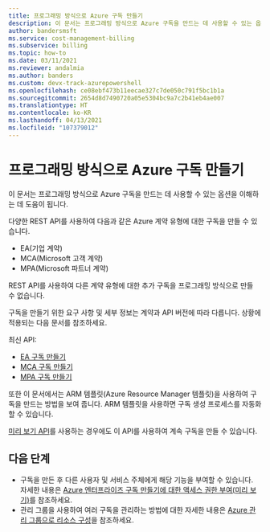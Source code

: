 ```yaml
---
title: 프로그래밍 방식으로 Azure 구독 만들기
description: 이 문서는 프로그래밍 방식으로 Azure 구독을 만드는 데 사용할 수 있는 옵션을 이해하는 데 도움이 됩니다.
author: bandersmsft
ms.service: cost-management-billing
ms.subservice: billing
ms.topic: how-to
ms.date: 03/11/2021
ms.reviewer: andalmia
ms.author: banders
ms.custom: devx-track-azurepowershell
ms.openlocfilehash: ce08ebf473b11eecae327c7de050c791f5bc1b1a
ms.sourcegitcommit: 2654d8d7490720a05e5304bc9a7c2b41eb4ae007
ms.translationtype: HT
ms.contentlocale: ko-KR
ms.lasthandoff: 04/13/2021
ms.locfileid: "107379012"
---
```

# <a name="create-azure-subscriptions-programmatically"></a>프로그래밍 방식으로 Azure 구독 만들기

이 문서는 프로그래밍 방식으로 Azure 구독을 만드는 데 사용할 수 있는 옵션을 이해하는 데 도움이 됩니다.

다양한 REST API를 사용하여 다음과 같은 Azure 계약 유형에 대한 구독을 만들 수 있습니다.

- EA(기업 계약)
- MCA(Microsoft 고객 계약)
- MPA(Microsoft 파트너 계약)

REST API를 사용하여 다른 계약 유형에 대한 추가 구독을 프로그래밍 방식으로 만들 수 없습니다.

구독을 만들기 위한 요구 사항 및 세부 정보는 계약과 API 버전에 따라 다릅니다. 상황에 적용되는 다음 문서를 참조하세요.

최신 API:

- [EA 구독 만들기](programmatically-create-subscription-enterprise-agreement.md)
- [MCA 구독 만들기](programmatically-create-subscription-microsoft-customer-agreement.md)
- [MPA 구독 만들기](programmatically-create-subscription-microsoft-partner-agreement.md)

또한 이 문서에서는 ARM 템플릿(Azure Resource Manager 템플릿)을 사용하여 구독을 만드는 방법을 보여 줍니다. ARM 템플릿을 사용하면 구독 생성 프로세스를 자동화할 수 있습니다.

[미리 보기 API](programmatically-create-subscription-preview.md)를 사용하는 경우에도 이 API를 사용하여 계속 구독을 만들 수 있습니다. 

## <a name="next-steps"></a>다음 단계

* 구독을 만든 후 다른 사용자 및 서비스 주체에게 해당 기능을 부여할 수 있습니다. 자세한 내용은 [Azure 엔터프라이즈 구독 만들기에 대한 액세스 권한 부여(미리 보기)](grant-access-to-create-subscription.md)를 참조하세요.
* 관리 그룹을 사용하여 여러 구독을 관리하는 방법에 대한 자세한 내용은 [Azure 관리 그룹으로 리소스 구성](../../governance/management-groups/overview.md)을 참조하세요.
